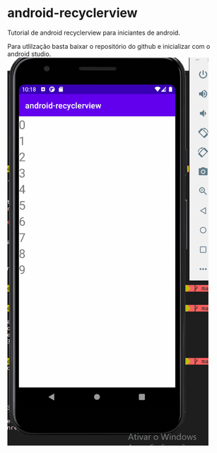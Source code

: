# android-recyclerview
Tutorial de android recyclerview para iniciantes de android.

Para utlilzação basta baixar o repositório do github e inicializar com o android studio.
![Alt Text](/gif/main.gif)
